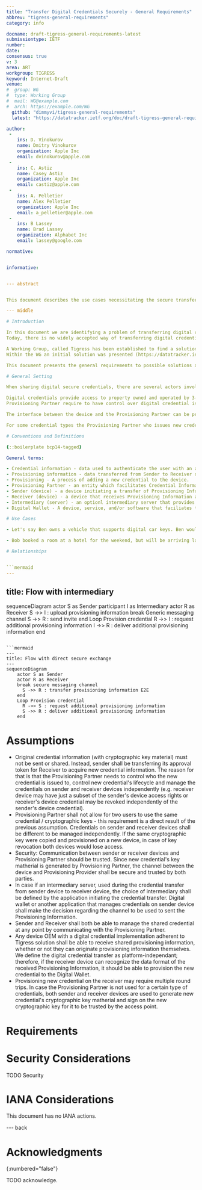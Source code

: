```yaml
---
title: "Transfer Digital Credentials Securely - General Requirements"
abbrev: "tigress-general-requirements"
category: info

docname: draft-tigress-general-requirements-latest
submissiontype: IETF
number:
date:
consensus: true
v: 3
area: ART
workgroup: TIGRESS
keyword: Internet-Draft
venue:
#  group: WG
#  type: Working Group
#  mail: WG@example.com
#  arch: https://example.com/WG
  github: "dimmyvi/tigress-general-requirements"
  latest: "https://datatracker.ietf.org/doc/draft-tigress-general-requirements/"

author:
 -
    ins: D. Vinokurov
    name: Dmitry Vinokurov
    organization: Apple Inc
    email: dvinokurov@apple.com
 -
    ins: C. Astiz
    name: Casey Astiz
    organization: Apple Inc
    email: castiz@apple.com
 -
    ins: A. Pelletier
    name: Alex Pelletier
    organization: Apple Inc
    email: a_pelletier@apple.com
 -
    ins: B Lassey
    name: Brad Lassey
    organization: Alphabet Inc
    email: lassey@google.com

normative:


informative:


--- abstract


This document describes the use cases necessitating the secure transfer of digital credentials, residing in a digital wallet, between two devices and defines general assumptions, requirements and the scope for possible solutions to this problem.

--- middle

# Introduction

In this document we are identifying a problem of transferring digital credentials (e.g. a digital car key, a digital key a a hotel room or a digital key to a private house) from a wallet on one device (smartphone) to another, particularly, if these devices belong to two different platforms (e.g. one is iOS, another - Android).
Today, there is no widely accepted way of transferring digital credentials securely between two digital wallets independent of hardware and software manufacturer. This document describes the problem space and the requirements for the solution the working group creates.

A Working Group, called Tigress has been established to find a solution to the problem described above.
Within the WG an initial solution was presented (https://datatracker.ietf.org/doc/draft-art-tigress). The community decided to generalize the requirements to the solution and consider alternative solutions within the WG.

This document presents the general requirements to possible solutions and  specifies certain privacy requirements in order to maintain a high level of user privacy.

# General Setting

When sharing digital secure credentials, there are several actors involved. This document will focus on sharing information between two digital wallets, directly or through an intermediary server.

Digital credentials provide access to property owned and operated by 3-rd party companies, such as hotel or residential building owners. The companies that are providing the digital credential for consumption by a digital wallet are referred to as Provisioning Partners.
Provisioning Partner require to have control over digital credential issuance and life time management. Each digital wallet has a preexisting trust relationship between itself and the Provisioning Partner.

The interface between the device and the Provisioning Partner can be proprietary or a part of published specifications. The sender wallet obtains provisioning information from the Provisioning Partner, then shares it to the recipient using a solution defined in Tigress WG. The recipient then takes that provisioning information and sends it to the Provisioning Partner to redeem for credential for consumption in a digital wallet.

For some credential types the Provisioning Partner who issues new credentials is actually the sender wallet. In that scenario the receiver will generate a new key material at the request of the sender, and then communicate with the sender over Tigress to have its key material signed by the sender. New credential, with the key material generated by receiver device and signed by sender device, will finally be added (provisioned) into a digital wallet on sender device.

# Conventions and Definitions

{::boilerplate bcp14-tagged}

General terms:

- Credential information - data used to authenticate the user with an access point.
- Provisioning information - data transferred from Sender to Receiver device that is both necessary and sufficient for the Receiver to request a new credential from Provisioning Partner to provision it to the Receiver device.
- Provisioning - A process of adding a new credential to the device.
- Provisioning Partner - an entity which facilitates Credential Information lifecycle on a device. Lifecycle may include provisioning of credential, credential termination, credential update.
- Sender (device) - a device initiating a transfer of Provisioning Information to a Receiver that can provision this credential.
- Receiver (device) - a device that receives Provisioning Information and uses it to provision a new credential.
- Intermediary (server) - an optionl intermediary server that provides a standardized and platform-independent way of transferring provisioning information between Sender and Receiver devices.
- Digital Wallet - A device, service, and/or software that faciliates transactions either online or in-person via a technology like NFC. Digital Wallet's typically support payments, drivers licenses, loyalty cards, access credentials and more.

# Use Cases

- Let's say Ben owns a vehicle that supports digital car keys. Ben would like to let Ryan borrow the car for the weekend. Ryan and Ben are using two different devices (smartphones) with different operating systems. In order for Ben to share his digital car key to Ryan for a weekend, he must transfer some data to the receiver device. Receiver device generates new key material and return it to the sender to sign and return back to the receiver. At this point, the receiver now has a token that will allow them to provision their new key with the car.

- Bob booked a room at a hotel for the weekend, but will be arriving late at night. Alice, his partner, comes to the hotel first, so Bob wants to share his digital room key with Alice. Bob and Alice are using two different mobile phones with different operating systems. In order for Bob to share his digital room key to Alice for a weekend, he must transfer some data to her device. The data structure shared between the two participants is proprietary to the given hotel chain (or Provisioning Partner). This data transfer is a one-time, unidirectional transfer from Bob’s device to Alice’s. Once Alice receives this data, she can provision a new key to her digital wallet, making a call to Provisioning Partner to receive new credential information.

# Relationships


```mermaid
---
```

title: Flow with intermediary
---
sequenceDiagram
    actor S as Sender
    participant I as Intermediary
    actor R as Receiver
    S ->> I : upload provisioning information
    break Generic messaging channel
      S ->> R : send invite
    end
    Loop Provision credential
      R ->> I : request additional provisioning information
      I ->> R : deliver additional provisioning information
    end
```

```mermaid
---
title: Flow with direct secure exchange
---
sequenceDiagram
    actor S as Sender
    actor R as Receiver
    break secure messaging channel
      S ->> R : transfer provisioning information E2E
    end
    Loop Provision credential
      R ->> S : request additional provisioning information
      S ->> R : deliver additional provisioning information
    end
```

# Assumptions

- Original credential information (with cryptographic key material) must not be sent or shared. Instead, sender shall be transferring its approval token for Receiver to acquire new credential information. The reason for that is that the Provisioning Partner needs to control who the new credential is issued to, control new credential's lifecycle and manage the credentials on sender and receiver devices independently (e.g. receiver device may have just a subset of the sender's device access rights or receiver's device credential may be revoked independently of the sender's device credential).
- Provisioning Partner shall not allow for two users to use the same credential / cryptographic keys - this requirement is a direct result of the previous assumption. Credentials on sender and receiver devices shall be different to be managed independently. If the same cryptographic key were copied and provisioned on a new device, in case of key revocation both devices would lose access.
- Security: Communication between sender or receiver devices and Provisioning Partner should be trusted. Since new credential's key matherial is generated by Provisioning Partner, the channel between the device and Provisioning Provider shall be secure and trusted by both parties.
- In case if an intermediary server, used during the credential transfer from sender device to receiver device, the choice of intermediary shall be defined by the application initiating the credential transfer. Digital wallet or another application that manages credentials on sender device shall make the decision regarding the channel to be used to sent the Provisioning Information.
- Sender and Receiver shall both be able to manage the shared credential at any point by communicating with the Provisioning Partner.
- Any device OEM with a digital credential implementation adherent to Tigress solution shall be able to receive shared provisioning information, whether or not they can originate provisioning information themselves. We define the digital credential transfer as platform-independant; therefore, if the receiver device can recognize the data format of the received Provisioning Information, it should be able to provision the new credential to the Digital Wallet.
- Provisioning new credential on the receiver may require multiple round trips. In case the Provisioning Partner is not used for a certain type of credentials, both sender and receiver devices are used to generate new credential's cryptographic key matherial and sign on the new cryptographic key for it to be trusted by the access point.


# Requirements


# Security Considerations

TODO Security


# IANA Considerations

This document has no IANA actions.


--- back

# Acknowledgments
{:numbered="false"}

TODO acknowledge.
